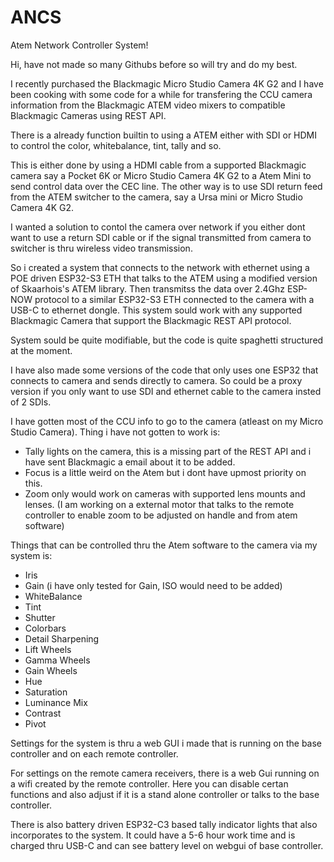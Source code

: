 # ANCS
Atem Network Controller System!

Hi, have not made so many Githubs before so will try and do my best.

I recently purchased the Blackmagic Micro Studio Camera 4K G2 and I have been cooking with some code for a while for transfering the CCU camera information from the Blackmagic ATEM video mixers to compatible Blackmagic Cameras using REST API.

There is a already function builtin to using a ATEM either with SDI or HDMI to control the color, whitebalance, tint, tally and so.

This is either done by using a HDMI cable from a supported Blackmagic camera say a Pocket 6K or Micro Studio Camera 4K G2 to a Atem Mini to send control data over the CEC line.
The other way is to use SDI return feed from the ATEM switcher to the camera, say a Ursa mini or Micro Studio Camera 4K G2. 


I wanted a solution to contol the camera over network if you either dont want to use a return SDI cable or if the signal transmitted from camera to switcher is thru wireless video transmission. 

So i created a system that connects to the network with ethernet using a POE driven ESP32-S3 ETH that talks to the ATEM using a modified version of Skaarhois's ATEM library.
Then transmitss the data over 2.4Ghz ESP-NOW protocol to a similar ESP32-S3 ETH connected to the camera with a USB-C to ethernet dongle. 
This system sould work with any supported Blackmagic Camera that support the Blackmagic REST API protocol.

System sould be quite modifiable, but the code is quite spaghetti structured at the moment.   

I have also made some versions of the code that only uses one ESP32 that connects to camera and sends directly to camera.
So could be a proxy version if you only want to use SDI and ethernet cable to the camera insted of 2 SDIs.

I have gotten most of the CCU info to go to the camera (atleast on my Micro Studio Camera). 
Thing i have not gotten to work is: 
  - Tally lights on the camera, this is a missing part of the REST API and i have sent Blackmagic a email about it to be added.
  - Focus is a little weird on the Atem but i dont have upmost priority on this.
  - Zoom only would work on cameras with supported lens mounts and lenses. (I am working on a external motor that talks to the remote controller to enable zoom to be adjusted on handle and from atem software) 

Things that can be controlled thru the Atem software to the camera via my system is:
  - Iris
  - Gain (i have only tested for Gain, ISO would need to be added)
  - WhiteBalance
  - Tint
  - Shutter
  - Colorbars
  - Detail Sharpening
  - Lift Wheels
  - Gamma Wheels
  - Gain Wheels
  - Hue
  - Saturation
  - Luminance Mix
  - Contrast
  - Pivot

Settings for the system is thru a web GUI i made that is running on the base controller and on each remote controller. 

For settings on the remote camera receivers, there is a web Gui running on a wifi created by the remote controller.
Here you can disable certan functions and also adjust if it is a stand alone controller or talks to the base controller.

There is also battery driven ESP32-C3 based tally indicator lights that also incorporates to the system.
It could have a 5-6 hour work time and is charged thru USB-C and can see battery level on webgui of base controller.

